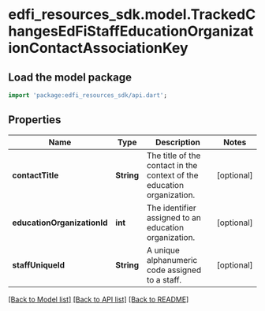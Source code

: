 # edfi_resources_sdk.model.TrackedChangesEdFiStaffEducationOrganizationContactAssociationKey

## Load the model package
```dart
import 'package:edfi_resources_sdk/api.dart';
```

## Properties
Name | Type | Description | Notes
------------ | ------------- | ------------- | -------------
**contactTitle** | **String** | The title of the contact in the context of the education organization. | [optional] 
**educationOrganizationId** | **int** | The identifier assigned to an education organization. | [optional] 
**staffUniqueId** | **String** | A unique alphanumeric code assigned to a staff. | [optional] 

[[Back to Model list]](../README.md#documentation-for-models) [[Back to API list]](../README.md#documentation-for-api-endpoints) [[Back to README]](../README.md)


